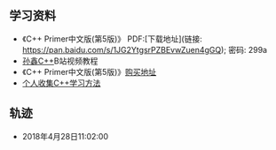## 学习资料

- 《C++ Primer中文版(第5版)》 PDF:[下载地址](链接: https://pan.baidu.com/s/1JG2YtgsrPZBEvwZuen4gGQ); 密码: 299a
- [孙鑫C++](https://www.bilibili.com/video/av598667)B站视频教程
- 《C++ Primer中文版(第5版)》[购买地址](https://item.jd.com/1049023087.html)
- [个人收集C++学习方法](http://xusx1024.com/2018/03/07/c++-lerarning/)

## 轨迹

* 2018年4月28日11:02:00
